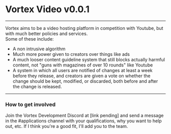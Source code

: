 # Vortex Video v0.0.1

---

Vortex aims to be a video hosting platform in competition with Youtube, but with much better policies and services.   
Some of these include:   
 - A non intrusive algorithm   
 - Much more power given to creators over things like ads   
 - A much looser content guideline system that still blocks actually harmful content, not "guns with magazines of over 10 rounds" like Youtube   
 - A system in which all users are notified of changes at least a week before they release, and creators are given a vote on whether the change should be kept, modified, or discarded, both before and after the change is released.   

---

### How to get involved

Join the Vortex Development Discord at [link pending] and send a message in the #applications channel with your qualifications, why you want to help out, etc. If I think you're a good fit, I'll add you to the team.